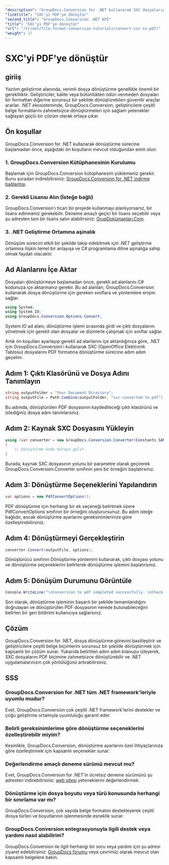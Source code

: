 ```yaml
---
"description": "GroupDocs.Conversion for .NET kullanarak SXC dosyalarını zahmetsizce PDF'ye dönüştürün. .NET uygulamalarınıza sorunsuz entegrasyon için dönüştürme seçeneklerini özelleştirin."
"linktitle": "SXC'yi PDF'ye dönüştür"
"second_title": "GroupDocs.Conversion .NET API"
"title": "SXC'yi PDF'ye dönüştür"
"url": "/tr/net/file-format-conversion-tutorials/convert-sxc-to-pdf/"
"weight": 17
---
```


# SXC'yi PDF'ye dönüştür

## giriiş
Yazılım geliştirme alanında, verimli dosya dönüştürme genellikle önemli bir gerekliliktir. Geliştiriciler, kalite veya bütünlükten ödün vermeden dosyaları bir formattan diğerine sorunsuz bir şekilde dönüştürebilen güvenilir araçlar ararlar. .NET ekosisteminde, GroupDocs.Conversion, geliştiricilere çeşitli belge formatlarını zahmetsizce dönüştürmeleri için sağlam yetenekler sağlayan güçlü bir çözüm olarak ortaya çıkar.
## Ön koşullar
GroupDocs.Conversion for .NET kullanarak dönüştürme sürecine başlamadan önce, aşağıdaki ön koşulların mevcut olduğundan emin olun:
### 1. GroupDocs.Conversion Kütüphanesinin Kurulumu
Başlamak için GroupDocs.Conversion kütüphanesini yüklemeniz gerekir. Bunu şuradan indirebilirsiniz: [GroupDocs.Conversion for .NET indirme bağlantısı](https://releases.groupdocs.com/conversion/net/).
### 2. Gerekli Lisansı Alın (İsteğe bağlı)
GroupDocs.Conversion'ı ticari bir projede kullanmayı planlıyorsanız, bir lisans edinmeniz gerekebilir. Deneme amaçlı geçici bir lisans seçebilir veya şu adresten tam bir lisans satın alabilirsiniz: [GrupDokümanları.Com](https://purchase.groupdocs.com/buy).
### 3. .NET Geliştirme Ortamına aşinalık
Dönüşüm sürecini etkili bir şekilde takip edebilmek için .NET geliştirme ortamına ilişkin temel bir anlayışa ve C# programlama diline aşinalığa sahip olmak faydalı olacaktır.

## Ad Alanlarını İçe Aktar
Dosyaları dönüştürmeye başlamadan önce, gerekli ad alanlarını C# kodunuza içe aktarmanız gerekir. Bu ad alanları, GroupDocs.Conversion kullanarak dosya dönüştürme için gereken sınıflara ve yöntemlere erişim sağlar.

```csharp
using System;
using System.IO;
using GroupDocs.Conversion.Options.Convert;
```

System.IO ad alanı, dönüştürme işlemi sırasında girdi ve çıktı dosyalarını yönetmek için gerekli olan dosyalar ve dizinlerle çalışmak için sınıflar sağlar.

Artık ön koşulları ayarlayıp gerekli ad alanlarını içe aktardığınıza göre, .NET için GroupDocs.Conversion'ı kullanarak SXC (OpenOffice Elektronik Tablosu) dosyalarını PDF formatına dönüştürme sürecine adım adım geçelim.
## Adım 1: Çıktı Klasörünü ve Dosya Adını Tanımlayın
```csharp
string outputFolder = "Your Document Directory";
string outputFile = Path.Combine(outputFolder, "sxc-converted-to.pdf");
```
Bu adımda, dönüştürülen PDF dosyasının kaydedileceği çıktı klasörünü ve istediğiniz dosya adını tanımlarsınız.
## Adım 2: Kaynak SXC Dosyasını Yükleyin
```csharp
using (var converter = new GroupDocs.Conversion.Converter(Constants.SAMPLE_SXC))
{
    // Dönüştürme kodu buraya gelir
}
```
Burada, kaynak SXC dosyasının yolunu bir parametre olarak geçirerek GroupDocs.Conversion.Converter sınıfının yeni bir örneğini başlatırsınız.
## Adım 3: Dönüştürme Seçeneklerini Yapılandırın
```csharp
var options = new PdfConvertOptions();
```
PDF dönüştürme için herhangi bir ek seçeneği belirtmek üzere PdfConvertOptions sınıfının bir örneğini oluşturursunuz. Bu adım isteğe bağlıdır, ancak dönüştürme ayarlarını gereksinimlerinize göre özelleştirebilirsiniz.
## Adım 4: Dönüştürmeyi Gerçekleştirin
```csharp
converter.Convert(outputFile, options);
```
Dönüştürücü sınıfının Dönüştürme yöntemini kullanarak, çıktı dosyası yolunu ve dönüştürme seçeneklerini belirterek dönüştürme işlemini başlatırsınız.
## Adım 5: Dönüşüm Durumunu Görüntüle
```csharp
Console.WriteLine("\nConversion to pdf completed successfully. \nCheck output in {0}", outputFolder);
```
Son olarak, dönüştürme işleminin başarılı bir şekilde tamamlandığını doğrulayan ve dönüştürülen PDF dosyasının nerede bulunabileceğini belirten bir geri bildirimi kullanıcıya sağlarsınız.

## Çözüm
GroupDocs.Conversion for .NET, dosya dönüştürme görevini basitleştirir ve geliştiricilere çeşitli belge biçimlerini sorunsuz bir şekilde dönüştürmek için kapsamlı bir çözüm sunar. Yukarıda belirtilen adım adım kılavuzu izleyerek, SXC dosyalarını PDF biçimine zahmetsizce dönüştürebilir ve .NET uygulamalarınızın çok yönlülüğünü artırabilirsiniz.
## SSS
### GroupDocs.Conversion for .NET tüm .NET framework'leriyle uyumlu mudur?
Evet, GroupDocs.Conversion çok çeşitli .NET framework'lerini destekler ve çoğu geliştirme ortamıyla uyumluluğu garanti eder.
### Belirli gereksinimlerime göre dönüştürme seçeneklerini özelleştirebilir miyim?
Kesinlikle, GroupDocs.Conversion, dönüştürme ayarlarını özel ihtiyaçlarınıza göre özelleştirmek için kapsamlı seçenekler sunar.
### Değerlendirme amaçlı deneme sürümü mevcut mu?
Evet, GroupDocs.Conversion for .NET'in ücretsiz deneme sürümünü şu adresten indirebilirsiniz: [web sitesi](https://releases.groupdocs.com/conversion/net/) yeteneklerini değerlendirmek.
### Dönüştürme için dosya boyutu veya türü konusunda herhangi bir sınırlama var mı?
GroupDocs.Conversion, çok sayıda belge formatını destekleyerek çeşitli dosya türleri ve boyutlarının işlenmesinde esneklik sunar.
### GroupDocs.Conversion entegrasyonuyla ilgili destek veya yardımı nasıl alabilirim?
GroupDocs.Conversion ile ilgili herhangi bir soru veya yardım için şu adresi ziyaret edebilirsiniz: [GroupDocs forumu](https://forum.groupdocs.com/c/conversion/11) veya çevrimiçi olarak mevcut olan kapsamlı belgelere bakın.